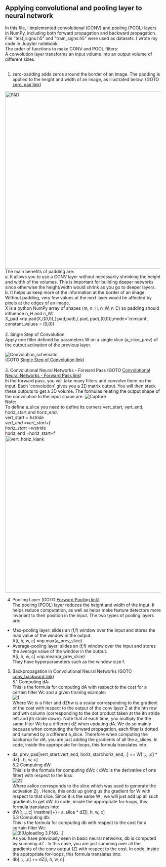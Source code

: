 ## Applying convolutional and pooling layer to neural network<br />

In this file, I implemented convolutional (CONV) and pooling (POOL) layers in NumPy, including both forward propagation and backward propagation. File "test_signs.h5" and "train_signs.h5" were used as datasets. I wrote my code in Jupyter notebook.<br />
The order of functions to make CONV and POOL filters:<br />
 A convolution layer transforms an input volume into an output volume of different sizes.<br /><br />
1. zero-padding adds zeros around the border of an image. The padding is applied to the height and width of an image, as illustrated below. (GOTO [zero_pad link](https://github.com/Afsaneh-Karami/Neural-Networks-and-Deep-Learning/blob/main/Convolutional%20Neural%20Network/zero_pad)) 
<img width="574" alt="PAD" src="https://user-images.githubusercontent.com/78735911/144033668-5a135959-337a-4edd-b3cf-6f0d7e25e299.png">
 The main benefits of padding are: <br />
a. It allows you to use a CONV layer without necessarily shrinking the height and width of the volumes. This is important for building deeper networks since otherwise the 
  height/width would shrink as you go to deeper layers.<br />   
b. It helps us keep more of the information at the border of an image. Without padding, very few values at the next layer would be affected by pixels at the edges of an image.<br /> 
 X is a python NumPy array of shapes (m, n_H, n_W, n_C) so padding should influence n_H and n_W:<br />  
 X_pad =np.pad(X,((0,0),( pad,pad),( pad, pad),(0,0)),mode='constant', constant_values = (0,0))<br /><br />
2. Single Step of Convolution <br />
 Apply one filter defined by parameters W on a single slice (a_slice_prev) of the output activation 
 of the previous layer. 
 
![Convolution_schematic](https://user-images.githubusercontent.com/78735911/144194485-20728af7-df66-499c-9b6e-2c59582370d0.gif)<br />
(GOTO [Single Step of Convolution link](https://github.com/Afsaneh-Karami/Neural-Networks-and-Deep-Learning/blob/main/Convolutional%20Neural%20Network/Single%20Step%20of%20Convolution))<br /><br />
3. Convolutional Neural Networks - Forward Pass (GOTO [Convolutional Neural Networks - Forward Pass link](https://github.com/Afsaneh-Karami/Neural-Networks-and-Deep-Learning/blob/main/Convolutional%20Neural%20Network/Convolutional%20Neural%20Networks%20-%20Forward%20Pass)) <br />
In the forward pass, you will take many filters and convolve them on the input. Each 'convolution' gives you a 2D matrix output. You will then stack these outputs to get a 3D volume.
The formulas relating the output shape of the convolution to the input shape are:
![Capture](https://user-images.githubusercontent.com/78735911/144050854-c79b2fc0-f16c-4802-a8a5-de9b86e9a9be.PNG)<br />
Note:<br />
To define a_slice you need to  define its corners vert_start, vert_end, horiz_start and horiz_end.<br />
vert_start = h*stride <br />
vert_end =vert_start+f <br />
horiz_start =w*stride <br />
horiz_end =horiz_start+f <br />
<img width="508" alt="vert_horiz_kiank" src="https://user-images.githubusercontent.com/78735911/144199090-c601b9e3-c2ef-47be-a6ee-6caa3d19477c.png">

4. Pooling Layer (GOTO [Forward Pooling link](https://github.com/Afsaneh-Karami/Neural-Networks-and-Deep-Learning/blob/main/Convolutional%20Neural%20Network/Forward%20Pooling)) <br />
The pooling (POOL) layer reduces the height and width of the input. It helps reduce computation, as well as helps make feature detectors more invariant to their position in the input. The two types of pooling layers are: <br />
* Max-pooling layer: slides an (f,f) window over the input and stores the max value of the window in the output. <br />
 A[i, h, w, c] =np.max(a_prev_slice)
* Average-pooling layer: slides an (f,f) window over the input and stores the average value of the window in the output. <br />
A[i, h, w, c] =np.mean(a_prev_slice)<br />
They have hyperparameters such as the window size f. <br />
5. Backpropagation in Convolutional Neural Networks (GOTO [conv_backward link](https://github.com/Afsaneh-Karami/Neural-Networks-and-Deep-Learning/blob/main/Convolutional%20Neural%20Network/conv_backward)) <br />
5.1 Computing dA:<br />
This is the formula for computing  dA  with respect to the cost for a certain filter  Wc  and a given training example:<br />
![1](https://user-images.githubusercontent.com/78735911/154953443-c1965763-07e2-4151-9230-f1a4920ee1de.PNG) <br />
Where  Wc  is a filter and  dZhw  is a scalar corresponding to the gradient of the cost with respect to the output of the conv layer Z at the hth row and wth column (corresponding to the dot product taken at the ith stride left and jth stride down). Note that at each time, you multiply the the same filter  Wc  by a different dZ when updating dA. We do so mainly because when computing the forward propagation, each filter is dotted and summed by a different a_slice. Therefore when computing the backprop for dA, you are just adding the gradients of all the a_slices. In code, inside the appropriate for-loops, this formula translates into:
* da_prev_pad[vert_start:vert_end, horiz_start:horiz_end, :] += W[:,:,:,c] * dZ[i, h, w, c] <br />
5.2 Computing dW:<br />
This is is the formula for computing  dWc  ( dWc  is the derivative of one filter) with respect to the loss:<br />
![22](https://user-images.githubusercontent.com/78735911/154954538-8520a638-4d52-438e-a05c-d1ca7cb0b8f9.PNG)<br />
Where  aslice  corresponds to the slice which was used to generate the activation  Zij . Hence, this ends up giving us the gradient for  W  with respect to that slice. Since it is the same  W , we will just add up all such gradients to get dW .In code, inside the appropriate for-loops, this formula translates into:<br />
* dW[:,:,:,c] \mathrel{+}= a_slice * dZ[i, h, w, c] <br />
5.3 Computing db:<br />
This is the formula for computing  db  with respect to the cost for a certain filter  Wc:<br />
![3](https://user-images.githubusercontent.com/78735911/154954834-733f9d1d-c66d-4b30-8ac2-17e630563c35.PNG)![Uploading 3.PNG…]<br />
As you have previously seen in basic neural networks, db is computed by summing  dZ . In this case, you are just summing over all the gradients of the conv output (Z) with respect to the cost. In code, inside the appropriate for-loops, this formula translates into:<br />
* db[:,:,:,c] += dZ[i, h, w, c]


